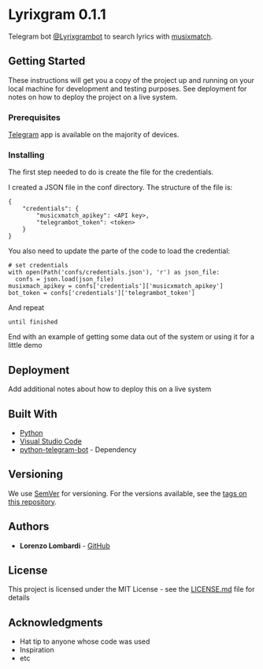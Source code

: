 # Lyrixgram 0.1.1

Telegram bot [@Lyrixgrambot](https://t.me/Lyrixgrambot) to search lyrics with [musixmatch](https://www.musixmatch.com/).

## Getting Started

These instructions will get you a copy of the project up and running on your local machine for development and testing purposes. See deployment for notes on how to deploy the project on a live system.

### Prerequisites

[Telegram](https://telegram.org/) app is available on the majority of devices.

### Installing

The first step needed to do is create the file for the credentials.

I created a JSON file in the conf directory. The structure of the file is:

```
{
	"credentials": {
		"musicxmatch_apikey": <API key>,
		"telegrambot_token": <token>
	}
}
```

You also need to update the parte of the code to load the credential:
```
# set credentials
with open(Path('confs/credentials.json'), 'r') as json_file:
  confs = json.load(json_file)
musixmach_apikey = confs['credentials']['musicxmatch_apikey']
bot_token = confs['credentials']['telegrambot_token']
```

And repeat

```
until finished
```

End with an example of getting some data out of the system or using it for a little demo

## Deployment

Add additional notes about how to deploy this on a live system

## Built With

* [Python](http://https://www.python.org/)
* [Visual Studio Code](https://code.visualstudio.com/)
* [python-telegram-bot](https://python-telegram-bot.org/) - Dependency 

## Versioning

We use [SemVer](http://semver.org/) for versioning. For the versions available, see the [tags on this repository](https://github.com/thrama/lyrixgram/tags). 

## Authors

* **Lorenzo Lombardi** - [GitHub](https://github.com/thrama)

## License

This project is licensed under the MIT License - see the [LICENSE.md](LICENSE.md) file for details

## Acknowledgments

* Hat tip to anyone whose code was used
* Inspiration
* etc

